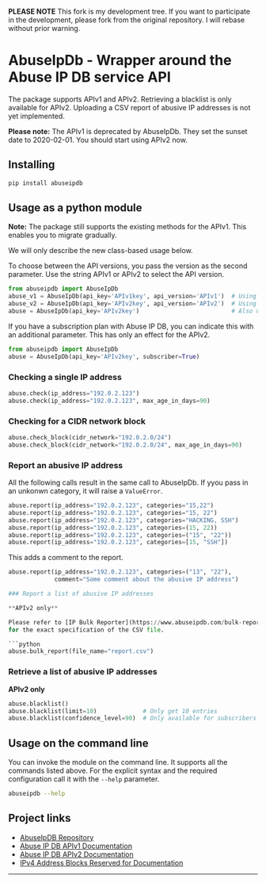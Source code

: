 **PLEASE NOTE** This fork is my development tree.  If you want to participate
in the development, please fork from the original repository.  I will rebase
without prior warning.

# AbuseIpDb - Wrapper around the Abuse IP DB service API

The package supports APIv1 and APIv2.  Retrieving a blacklist is only available
for APIv2.  Uploading a CSV report of abusive IP addresses is not yet
implemented.

**Please note:** The APIv1 is deprecated by AbuseIpDb.  They set the sunset
date to 2020-02-01.  You should start using APIv2 now.

## Installing

```bash
pip install abuseipdb
```

## Usage as a python module

**Note:** The package still supports the existing methods for the APIv1.
This enables you to migrate gradually.

We will only describe the new class-based usage below.

To choose between the API versions, you pass the version as the second
parameter.  Use the string APIv1 or APIv2 to select the API version.

```python
from abuseipdb import AbuseIpDb
abuse_v1 = AbuseIpDb(api_key='APIv1key', api_version='APIv1')  # Using API v1
abuse_v2 = AbuseIpDb(api_key='APIv2key', api_version='APIv2')  # Using API v2
abuse = AbuseIpDb(api_key='APIv2key')                          # Also using API v2
```

If you have a subscription plan with Abuse IP DB, you can indicate this with an
additional parameter.  This has only an effect for the APIv2.

```python
from abuseipdb import AbuseIpDb
abuse = AbuseIpDb(api_key='APIv2key', subscriber=True)
```

### Checking a single IP address

```python
abuse.check(ip_address="192.0.2.123")
abuse.check(ip_address="192.0.2.123", max_age_in_days=90)
```

### Checking for a CIDR network block

```python
abuse.check_block(cidr_network="192.0.2.0/24")
abuse.check_block(cidr_network="192.0.2.0/24", max_age_in_days=90)
```

### Report an abusive IP address

All the following calls result in the same call to AbuseIpDb.  If yyou pass in
an unkonwn category, it will raise a `ValueError`.


```python
abuse.report(ip_address="192.0.2.123", categories="15,22")
abuse.report(ip_address="192.0.2.123", categories="15, 22")
abuse.report(ip_address="192.0.2.123", categories="HACKING, SSH")
abuse.report(ip_address="192.0.2.123", categories=(15, 22))
abuse.report(ip_address="192.0.2.123", categories=("15", "22"))
abuse.report(ip_address="192.0.2.123", categories=[15, "SSH"])
```

This adds a comment to the report.

```python
abuse.report(ip_address="192.0.2.123", categories=("13", "22"),
             comment="Some comment about the abusive IP address")

### Report a list of abusive IP addresses

**APIv2 only**

Please refer to [IP Bulk Reporter](https://www.abuseipdb.com/bulk-report)
for the exact specification of the CSV file.

```python
abuse.bulk_report(file_name="report.csv")
```

### Retrieve a list of abusive IP addresses

**APIv2 only**

```python
abuse.blacklist()
abuse.blacklist(limit=10)             # Only get 10 entries
abuse.blacklist(confidence_level=90)  # Only available for subscribers
```

## Usage on the command line

You can invoke the module on the command line.  It supports all the commands
listed above.  For the explicit syntax and the required configuration call it
with the `--help` parameter.

```bash
abuseipdb --help
```

## Project links

 * [AbuseIpDB Repository](https://github.com/vsecades/AbuseIpDb "AbuseIpDB Repository")
 * [Abuse IP DB APIv1 Documentation](https://www.abuseipdb.com/api.html)
 * [Abuse IP DB APIv2 Documentation](https://docs.abuseipdb.com/)
 * [IPv4 Address Blocks Reserved for Documentation](https://tools.ietf.org/html/rfc5737)
----
